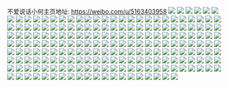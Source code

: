 不爱说话小何主页地址: https://weibo.com/u/5163403958 
![](https://wx4.sinaimg.cn/mw2000/005Dr7f0gy1h94of5ixtlj31401hcqmw.jpg) 
![](https://wx4.sinaimg.cn/mw2000/005Dr7f0gy1h94of5vxszj31401hcalh.jpg) 
![](https://wx4.sinaimg.cn/mw2000/005Dr7f0gy1h94of6a4wvj31401hcwre.jpg) 
![](https://wx4.sinaimg.cn/mw2000/005Dr7f0gy1h94h6n4ojej30u0140tf1.jpg) 
![](https://wx4.sinaimg.cn/mw2000/005Dr7f0gy1h94h6nt493j30u0140te8.jpg) 
![](https://wx4.sinaimg.cn/mw2000/005Dr7f0gy1h92yv3q8zvj30t30t30y9.jpg) 
![](https://wx4.sinaimg.cn/mw2000/005Dr7f0gy1h8ype238mej30u00u0dk2.jpg) 
![](https://wx4.sinaimg.cn/mw2000/005Dr7f0gy1h8ype2qa7oj30u0140n2h.jpg) 
![](https://wx4.sinaimg.cn/mw2000/005Dr7f0gy1h8ype38u36j30u00u0dko.jpg) 
![](https://wx4.sinaimg.cn/mw2000/005Dr7f0gy1h8ype3rv1bj30u00u0aed.jpg) 
![](https://wx4.sinaimg.cn/mw2000/005Dr7f0gy1h8xtx0tmk3j30v91vox3h.jpg) 
![](https://wx4.sinaimg.cn/mw2000/005Dr7f0gy1h8xtx5jwe9j30v91vok18.jpg) 
![](https://wx4.sinaimg.cn/mw2000/005Dr7f0gy1h8xqeyg2k4j30u014046p.jpg) 
![](https://wx4.sinaimg.cn/mw2000/005Dr7f0gy1h8qsjoqm2cj32c0340npf.jpg) 
![](https://wx4.sinaimg.cn/mw2000/005Dr7f0gy1h8g7mazg5gj30u0140tha.jpg) 
![](https://wx4.sinaimg.cn/mw2000/005Dr7f0gy1h8g7m9v9ehj30u00u0wgm.jpg) 
![](https://wx4.sinaimg.cn/mw2000/005Dr7f0gy1h8fiv0qicxj31400u0jw4.jpg) 
![](https://wx4.sinaimg.cn/mw2000/005Dr7f0gy1h8fiv1naahj31400u042m.jpg) 
![](https://wx4.sinaimg.cn/mw2000/005Dr7f0gy1h8fiv2hjuij30u0140n3a.jpg) 
![](https://wx4.sinaimg.cn/mw2000/005Dr7f0gy1h8fiv3cwhwj30u0140tha.jpg) 
![](https://wx4.sinaimg.cn/mw2000/005Dr7f0gy1h8fiv01ulsj31400u00yb.jpg) 
![](https://wx4.sinaimg.cn/mw2000/005Dr7f0gy1h8fiv45yhsj30u01hcdm8.jpg) 
![](https://wx4.sinaimg.cn/mw2000/005Dr7f0gy1h8cx2zvp4vj30u0140tfw.jpg) 
![](https://wx4.sinaimg.cn/mw2000/005Dr7f0gy1h8axsknppoj31h81yy7wh.jpg) 
![](https://wx4.sinaimg.cn/mw2000/005Dr7f0gy1h8axslem7uj30x3184ncf.jpg) 
![](https://wx4.sinaimg.cn/mw2000/005Dr7f0gy1h8axsj7lxxj32c02c0u0x.jpg) 
![](https://wx4.sinaimg.cn/mw2000/005Dr7f0gy1h89ogw4l2pj30u0140n2e.jpg) 
![](https://wx4.sinaimg.cn/mw2000/005Dr7f0gy1h7zr0pbc6tj30u01hcdmy.jpg) 
![](https://wx4.sinaimg.cn/mw2000/005Dr7f0gy1h7yz98ldr1j30u014047g.jpg) 
![](https://wx4.sinaimg.cn/mw2000/005Dr7f0gy1h7xd36m4mcj33402c07wk.jpg) 
![](https://wx4.sinaimg.cn/mw2000/005Dr7f0gy1h7w6avydz7j30u0152ah9.jpg) 
![](https://wx4.sinaimg.cn/mw2000/005Dr7f0gy1h7vt9h5nt6j30u0140juj.jpg) 
![](https://wx4.sinaimg.cn/mw2000/005Dr7f0gy1h7vt9im9s1j30u0140766.jpg) 
![](https://wx4.sinaimg.cn/mw2000/005Dr7f0gy1h7sr850qx7j30u01427c0.jpg) 
![](https://wx4.sinaimg.cn/mw2000/005Dr7f0gy1h7sr841gywj30u013y45w.jpg) 
![](https://wx4.sinaimg.cn/mw2000/005Dr7f0gy1h7sr8392wdj30u013z47y.jpg) 
![](https://wx4.sinaimg.cn/mw2000/005Dr7f0gy1h7sr86acb8j30u01hlamr.jpg) 
![](https://wx4.sinaimg.cn/mw2000/005Dr7f0gy1h7ps49phqjj30sg18gtfy.jpg) 
![](https://wx4.sinaimg.cn/mw2000/005Dr7f0gy1h7p9k8kg0jj31sc2dse82.jpg) 
![](https://wx4.sinaimg.cn/mw2000/005Dr7f0gy1h7olo1ix0ij30u0140wl6.jpg) 
![](https://wx4.sinaimg.cn/mw2000/005Dr7f0gy1h0q1sx64tmj30qo0qo46y.jpg) 
![](https://wx4.sinaimg.cn/mw2000/005Dr7f0gy1h0q1sxrzorj30qo0qok1f.jpg) 
![](https://wx4.sinaimg.cn/mw2000/005Dr7f0gy1h0q1swlcpqj30qo0qon6b.jpg) 
![](https://wx4.sinaimg.cn/mw2000/005Dr7f0gy1gvzjawe3zhj30u0140gtq.jpg) 
![](https://wx4.sinaimg.cn/mw2000/005Dr7f0gy1grjbqvmhasj31400u0thj.jpg) 
![](https://wx4.sinaimg.cn/mw2000/005Dr7f0gy1gpv4ti452zj30u014041w.jpg) 
![](https://wx4.sinaimg.cn/mw2000/005Dr7f0gy1gpv4tjdfbqj32170u0woy.jpg) 
![](https://wx4.sinaimg.cn/mw2000/005Dr7f0gy1gpv4tk26c4j32170u0qdg.jpg) 
![](https://wx4.sinaimg.cn/mw2000/005Dr7f0gy1gpv4tml4lpj31hc0lvgp4.jpg) 
![](https://wx4.sinaimg.cn/mw2000/005Dr7f0gy1gpdv2lyuwfj30u0140tn8.jpg) 
![](https://wx4.sinaimg.cn/mw2000/005Dr7f0gy1gpdv2kw0k2j30u01407mx.jpg) 
![](https://wx4.sinaimg.cn/mw2000/005Dr7f0gy1gpdv2lcn4pj30u0140h1p.jpg) 
![](https://wx4.sinaimg.cn/mw2000/005Dr7f0gy1gpdv2mdua1j30u01407lc.jpg) 
![](https://wx4.sinaimg.cn/mw2000/005Dr7f0gy1gpdv2mshgcj30u0140dvo.jpg) 
![](https://wx4.sinaimg.cn/mw2000/005Dr7f0gy1gpdv2kh07ej30u0140qt3.jpg) 
![](https://wx4.sinaimg.cn/mw2000/005Dr7f0ly1gp5r2evnz1j30u0218wkl.jpg) 
![](https://wx4.sinaimg.cn/mw2000/005Dr7f0ly1gmyuiipco8j30u0140795.jpg) 
![](https://wx4.sinaimg.cn/mw2000/005Dr7f0ly1gmyuijfqabj31400u0jxf.jpg) 
![](https://wx4.sinaimg.cn/mw2000/005Dr7f0ly1gmyuike4fcj31400u0dld.jpg) 
![](https://wx4.sinaimg.cn/mw2000/005Dr7f0ly1gmyuii41eqj30u014044o.jpg) 
![](https://wx4.sinaimg.cn/mw2000/005Dr7f0ly1gmyuilieffj30u0140tfv.jpg) 
![](https://wx4.sinaimg.cn/mw2000/005Dr7f0ly1gmyuim0bxhj30hs0fc75j.jpg) 
![](https://wx4.sinaimg.cn/mw2000/005Dr7f0ly1gmtdg9fqahj30u0140q8e.jpg) 
![](https://wx4.sinaimg.cn/mw2000/005Dr7f0ly1gmtcy7kr6ij30u01407g8.jpg) 
![](https://wx4.sinaimg.cn/mw2000/005Dr7f0ly1gmf5pgh1zdj31sc2ds1ky.jpg) 
![](https://wx4.sinaimg.cn/mw2000/005Dr7f0ly1gmf5pi0svej32c03401ky.jpg) 
![](https://wx4.sinaimg.cn/mw2000/005Dr7f0ly1gmf5pkt9wfj32c03407wi.jpg) 
![](https://wx4.sinaimg.cn/mw2000/005Dr7f0ly1gmf5plzk1ij31sc2dsu0x.jpg) 
![](https://wx4.sinaimg.cn/mw2000/005Dr7f0ly1gm0bh3h62nj30u0140n3b.jpg) 
![](https://wx4.sinaimg.cn/mw2000/005Dr7f0ly1glul0k8txyj30u0140thy.jpg) 
![](https://wx4.sinaimg.cn/mw2000/005Dr7f0ly1glul0jbqboj30u0140wip.jpg) 
![](https://wx4.sinaimg.cn/mw2000/005Dr7f0ly1glfz7uviyxj32c0340txm.jpg) 
![](https://wx4.sinaimg.cn/mw2000/005Dr7f0ly1gkv0ukaetuj30u00u014f.jpg) 
![](https://wx4.sinaimg.cn/mw2000/005Dr7f0ly1gkv0uiorekj30u00u0ahc.jpg) 
![](https://wx4.sinaimg.cn/mw2000/005Dr7f0ly1gktnxuwtm1j31400u0dpl.jpg) 
![](https://wx4.sinaimg.cn/mw2000/005Dr7f0ly1gktnxtwf7cj31400u0141.jpg) 
![](https://wx4.sinaimg.cn/mw2000/005Dr7f0ly1gktnxw7v2gj30u0140gwc.jpg) 
![](https://wx4.sinaimg.cn/mw2000/005Dr7f0ly1gktnxx98wjj30u0140jyq.jpg) 
![](https://wx4.sinaimg.cn/mw2000/005Dr7f0ly1gktnxxv0snj30u00u0grh.jpg) 
![](https://wx4.sinaimg.cn/mw2000/005Dr7f0ly1gktnxye9ywj30u00u00yh.jpg) 
![](https://wx4.sinaimg.cn/mw2000/005Dr7f0ly1gkhz0ek4c4j30u00u0n3p.jpg) 
![](https://wx4.sinaimg.cn/mw2000/005Dr7f0ly1gjiukmrxo5j32c02c0kjl.jpg) 
![](https://wx4.sinaimg.cn/mw2000/005Dr7f0ly1gjgp99x5k6j30u0140wju.jpg) 
![](https://wx4.sinaimg.cn/mw2000/005Dr7f0ly1gjgp9agihij30u014311o.jpg) 
![](https://wx4.sinaimg.cn/mw2000/005Dr7f0ly1gjgp9bbxijj30u0140tkz.jpg) 
![](https://wx4.sinaimg.cn/mw2000/005Dr7f0ly1gjgp9ayzeuj30u0140dl1.jpg) 
![](https://wx4.sinaimg.cn/mw2000/005Dr7f0ly1gjgnsoc41xj32c02c0npd.jpg) 
![](https://wx4.sinaimg.cn/mw2000/005Dr7f0ly1gjgnsm8r3zj32c02c04qp.jpg) 
![](https://wx4.sinaimg.cn/mw2000/005Dr7f0ly1gjgngsm6ghj30u0140116.jpg) 
![](https://wx4.sinaimg.cn/mw2000/005Dr7f0ly1gjgn8jayt3j32c0340u0y.jpg) 
![](https://wx4.sinaimg.cn/mw2000/005Dr7f0ly1gjd1y2laajj30u0140n3w.jpg) 
![](https://wx4.sinaimg.cn/mw2000/005Dr7f0ly1gj9usdvnbkj30u00u0ju0.jpg) 
![](https://wx4.sinaimg.cn/mw2000/005Dr7f0ly1gj8hhx0bdtj30fr0c8js4.jpg) 
![](https://wx4.sinaimg.cn/mw2000/005Dr7f0ly1gj472p6qzpj31sc2ds1ky.jpg) 
![](https://wx4.sinaimg.cn/mw2000/005Dr7f0ly1gj13e7hgtmj32c03401l1.jpg) 
![](https://wx4.sinaimg.cn/mw2000/005Dr7f0ly1gj13e9kt2fj32c03407wo.jpg) 
![](https://wx4.sinaimg.cn/mw2000/005Dr7f0ly1gj0l4ewchhj30u00u0q9i.jpg) 
![](https://wx4.sinaimg.cn/mw2000/005Dr7f0ly1gj0l4iz982j31hc0u0ak2.jpg) 
![](https://wx4.sinaimg.cn/mw2000/005Dr7f0ly1gj0ej8u4w7j31hc0u07dh.jpg) 
![](https://wx4.sinaimg.cn/mw2000/005Dr7f0ly1gj0eigq4ybj31hc0u0n52.jpg) 
![](https://wx4.sinaimg.cn/mw2000/005Dr7f0ly1gj0eiil2lcj31hc0u046x.jpg) 
![](https://wx4.sinaimg.cn/mw2000/005Dr7f0ly1gj0eikbjbhj31hb0u07a5.jpg) 
![](https://wx4.sinaimg.cn/mw2000/005Dr7f0ly1gir5m9paj4j30u00u0n0h.jpg) 
![](https://wx4.sinaimg.cn/mw2000/005Dr7f0ly1giq8nr53g5j30u010s0wy.jpg) 
![](https://wx4.sinaimg.cn/mw2000/005Dr7f0ly1giq8nsnxi6j30u00u0gqh.jpg) 
![](https://wx4.sinaimg.cn/mw2000/005Dr7f0ly1giq8nu0d89j30u00u0dkw.jpg) 
![](https://wx4.sinaimg.cn/mw2000/005Dr7f0ly1giq8nvlbpkj30u00u0444.jpg) 
![](https://wx4.sinaimg.cn/mw2000/005Dr7f0ly1gilfj3xpvlj30u00u0agp.jpg) 
![](https://wx4.sinaimg.cn/mw2000/005Dr7f0ly1gile7r5xw0j32c02c04qq.jpg) 
![](https://wx4.sinaimg.cn/mw2000/005Dr7f0ly1gikl88ukahj317r1mcdti.jpg) 
![](https://wx4.sinaimg.cn/mw2000/005Dr7f0ly1gikjwhyk1tj30tz19376v.jpg) 
![](https://wx4.sinaimg.cn/mw2000/005Dr7f0ly1gikjwhkcjnj30v91oogpu.jpg) 
![](https://wx4.sinaimg.cn/mw2000/005Dr7f0ly1gijbfqg3yij30u0140qej.jpg) 
![](https://wx4.sinaimg.cn/mw2000/005Dr7f0ly1gij6wwx7qej32c0340npe.jpg) 
![](https://wx4.sinaimg.cn/mw2000/005Dr7f0ly1gij6x8t6yfj32c03407wh.jpg) 
![](https://wx4.sinaimg.cn/mw2000/005Dr7f0ly1gij6xkb2i1j32c03404qp.jpg) 
![](https://wx4.sinaimg.cn/mw2000/005Dr7f0ly1gij6x2t0jvj32c0340kjl.jpg) 
![](https://wx4.sinaimg.cn/mw2000/005Dr7f0ly1gij6wrtsvvj32c0340hdv.jpg) 
![](https://wx4.sinaimg.cn/mw2000/005Dr7f0ly1gij6xeo71gj32c02c07wh.jpg) 
![](https://wx4.sinaimg.cn/mw2000/005Dr7f0ly1gigsmd97ltj32c02c0b2a.jpg) 
![](https://wx4.sinaimg.cn/mw2000/005Dr7f0ly1gigpwl7a6yj32c02c0kjl.jpg) 
![](https://wx4.sinaimg.cn/mw2000/005Dr7f0ly1gigpwmx2ifj31hc0u0gz9.jpg) 
![](https://wx4.sinaimg.cn/mw2000/005Dr7f0ly1gid8uteiqsj32c02c0qv5.jpg) 
![](https://wx4.sinaimg.cn/mw2000/005Dr7f0ly1gid8uyfvxhj32c02c07wh.jpg) 
![](https://wx4.sinaimg.cn/mw2000/005Dr7f0ly1gid8uwcuv8j32c02c0qv5.jpg) 
![](https://wx4.sinaimg.cn/mw2000/005Dr7f0ly1gic6rr2fpaj30po19mdqh.jpg) 
![](https://wx4.sinaimg.cn/mw2000/005Dr7f0ly1giby5w6jnbj30v91vokjq.jpg) 
![](https://wx4.sinaimg.cn/mw2000/005Dr7f0ly1gia0fhcm51j31vm1vmkjl.jpg) 
![](https://wx4.sinaimg.cn/mw2000/005Dr7f0ly1gia0ffr8xaj32c02c0nkz.jpg) 
![](https://wx4.sinaimg.cn/mw2000/005Dr7f0ly1gi9y4l82orj30u0140k3l.jpg) 
![](https://wx4.sinaimg.cn/mw2000/005Dr7f0ly1gi9y4lo39ej31400u0dnl.jpg) 
![](https://wx4.sinaimg.cn/mw2000/005Dr7f0ly1gi9y4m0wohj31400u0tk1.jpg) 
![](https://wx4.sinaimg.cn/mw2000/005Dr7f0ly1gi9y4mc1ejj31400u0n54.jpg) 
![](https://wx4.sinaimg.cn/mw2000/005Dr7f0ly1gi9y4kv013j30u0140k1x.jpg) 
![](https://wx4.sinaimg.cn/mw2000/005Dr7f0ly1gi9y4mnyk0j30u0140dkz.jpg) 
![](https://wx4.sinaimg.cn/mw2000/005Dr7f0ly1gi8r92tajnj30pr19sgvj.jpg) 
![](https://wx4.sinaimg.cn/mw2000/005Dr7f0ly1gi8r9316cvj30u01hcnb5.jpg) 
![](https://wx4.sinaimg.cn/mw2000/005Dr7f0ly1gi671087gzj32c02c0hdt.jpg) 
![](https://wx4.sinaimg.cn/mw2000/005Dr7f0ly1gi5lhviaddj30u0140dr8.jpg) 
![](https://wx4.sinaimg.cn/mw2000/005Dr7f0ly1gi5h5b4tuwj30u01szu0y.jpg) 
![](https://wx4.sinaimg.cn/mw2000/005Dr7f0ly1gi5h5bzpokj31400u07hz.jpg) 
![](https://wx4.sinaimg.cn/mw2000/005Dr7f0ly1gi5h5bm71aj30u01szdo4.jpg) 
![](https://wx4.sinaimg.cn/mw2000/005Dr7f0ly1gi5h5cq8g3j30u0140178.jpg) 
![](https://wx4.sinaimg.cn/mw2000/005Dr7f0ly1gi5h5eqvvsj31400u0k68.jpg) 
![](https://wx4.sinaimg.cn/mw2000/005Dr7f0ly1gi5h5imvzoj31400u07dh.jpg) 
![](https://wx4.sinaimg.cn/mw2000/005Dr7f0ly1ghirw3udqoj32c0340b2a.jpg) 
![](https://wx4.sinaimg.cn/mw2000/005Dr7f0ly1ghirw56zeoj32c03407wi.jpg) 
![](https://wx4.sinaimg.cn/mw2000/005Dr7f0ly1ghifjzzffqj30v91vohdw.jpg) 
![](https://wx4.sinaimg.cn/mw2000/005Dr7f0ly1ghi46j9oapj32c02c07wi.jpg) 
![](https://wx4.sinaimg.cn/mw2000/005Dr7f0ly1ghh34b9847j31400u00wd.jpg) 
![](https://wx4.sinaimg.cn/mw2000/005Dr7f0ly1ghh34aby0qj30v91vonpd.jpg) 
![](https://wx4.sinaimg.cn/mw2000/005Dr7f0ly1ghh34sd153j30v91voe84.jpg) 
![](https://wx4.sinaimg.cn/mw2000/005Dr7f0ly1ghh1susvzqj30v91vo7wi.jpg) 
![](https://wx4.sinaimg.cn/mw2000/005Dr7f0ly1ghh1t9sgmjj30n01dsb2c.jpg) 
![](https://wx4.sinaimg.cn/mw2000/005Dr7f0ly1ghftlzai81j30tz0xgwhx.jpg) 
![](https://wx4.sinaimg.cn/mw2000/005Dr7f0ly1ghfslb5fy0j32c02c04qp.jpg) 
![](https://wx4.sinaimg.cn/mw2000/005Dr7f0ly1ghf7x6p8qkj30u01hc7go.jpg) 
![](https://wx4.sinaimg.cn/mw2000/005Dr7f0ly1ghf7x91tqwj32c02c0kb2.jpg) 
![](https://wx4.sinaimg.cn/mw2000/005Dr7f0ly1ghf7xcgw7vj323c23cnpd.jpg) 
![](https://wx4.sinaimg.cn/mw2000/005Dr7f0ly1ghf7xj29wpj33402c07wk.jpg) 
![](https://wx4.sinaimg.cn/mw2000/005Dr7f0ly1gheoknm900j30u01hc153.jpg) 
![](https://wx4.sinaimg.cn/mw2000/005Dr7f0ly1gheokodsh3j32c02c0e81.jpg) 
![](https://wx4.sinaimg.cn/mw2000/005Dr7f0ly1gheokpjs8mj32c02c0u0x.jpg) 
![](https://wx4.sinaimg.cn/mw2000/005Dr7f0ly1gheokr19brj32c0340u0y.jpg) 
![](https://wx4.sinaimg.cn/mw2000/005Dr7f0ly1ghcosg35agj32c02c07wh.jpg) 
![](https://wx4.sinaimg.cn/mw2000/005Dr7f0ly1ghcosli9s2j32c02c0b29.jpg) 
![](https://wx4.sinaimg.cn/mw2000/005Dr7f0ly1ghcosidzy0j30v91vonpf.jpg) 
![](https://wx4.sinaimg.cn/mw2000/005Dr7f0ly1ghcosjyfuvj32c03407wi.jpg) 
![](https://wx4.sinaimg.cn/mw2000/005Dr7f0ly1ghbemkrg1lj30u01404qp.jpg) 
![](https://wx4.sinaimg.cn/mw2000/005Dr7f0ly1ghb2o7bs04j32c0340x6r.jpg) 
![](https://wx4.sinaimg.cn/mw2000/005Dr7f0ly1ghavtb72t7j33342bcx6y.jpg) 
![](https://wx4.sinaimg.cn/mw2000/005Dr7f0ly1ghavsr7oq9j33342dihdu.jpg) 
![](https://wx4.sinaimg.cn/mw2000/005Dr7f0ly1ghavswt2wjj315s0vcu0x.jpg) 
![](https://wx4.sinaimg.cn/mw2000/005Dr7f0ly1ghavsxvv39j315s0vcqv5.jpg) 
![](https://wx4.sinaimg.cn/mw2000/005Dr7f0ly1ghavt591n2j315s0vc1ky.jpg) 
![](https://wx4.sinaimg.cn/mw2000/005Dr7f0ly1ghavt3fmmfj33342bce8c.jpg) 
![](https://wx4.sinaimg.cn/mw2000/005Dr7f0ly1gha6dw2g7qj32c03407wi.jpg) 
![](https://wx4.sinaimg.cn/mw2000/005Dr7f0ly1gh93aj2uqlj31mc25skjl.jpg) 
![](https://wx4.sinaimg.cn/mw2000/005Dr7f0ly1gh8rfdp3b7j30sa1e97cb.jpg) 
![](https://wx4.sinaimg.cn/mw2000/005Dr7f0ly1gh8rfiyac3j32c02c0e81.jpg) 
![](https://wx4.sinaimg.cn/mw2000/005Dr7f0ly1gh8rffnl1uj32c02c0qpv.jpg) 
![](https://wx4.sinaimg.cn/mw2000/005Dr7f0ly1gh8rfld4jxj32c02c0aye.jpg) 
![](https://wx4.sinaimg.cn/mw2000/005Dr7f0ly1gh4gvanto3j30u0140aka.jpg) 
![](https://wx4.sinaimg.cn/mw2000/005Dr7f0ly1gh3l9y6vs1j32c03404qq.jpg) 
![](https://wx4.sinaimg.cn/mw2000/005Dr7f0ly1gh1cgtjferj30tw1427wh.jpg) 
![](https://wx4.sinaimg.cn/mw2000/005Dr7f0ly1gh1cepxpffj32c03404qr.jpg) 
![](https://wx4.sinaimg.cn/mw2000/005Dr7f0ly1gh1cfsb0xpj30u01477wh.jpg) 
![](https://wx4.sinaimg.cn/mw2000/005Dr7f0ly1gh1cerdj5mj32c03404qr.jpg) 
![](https://wx4.sinaimg.cn/mw2000/005Dr7f0ly1gh1cf1bpicj32c0340e83.jpg) 
![](https://wx4.sinaimg.cn/mw2000/005Dr7f0ly1gh1cezb06xj32c03407wj.jpg) 
![](https://wx4.sinaimg.cn/mw2000/005Dr7f0ly1gh1ceh8fk7j32c03404qr.jpg) 
![](https://wx4.sinaimg.cn/mw2000/005Dr7f0ly1gh1cetfn18j32c0340npf.jpg) 
![](https://wx4.sinaimg.cn/mw2000/005Dr7f0ly1gh1ceva6hmj32c0340b2b.jpg) 
![](https://wx4.sinaimg.cn/mw2000/005Dr7f0ly1ggwr5ja01tj30ml0uetgw.jpg) 
![](https://wx4.sinaimg.cn/mw2000/005Dr7f0ly1ggwr5km3xuj32w0260npi.jpg) 
![](https://wx4.sinaimg.cn/mw2000/005Dr7f0ly1ggwr5iikbdj32c02c0npf.jpg) 
![](https://wx4.sinaimg.cn/mw2000/005Dr7f0ly1ggwruhglv9j32bc3h0u0y.jpg) 
![](https://wx4.sinaimg.cn/mw2000/005Dr7f0gy1g3qc7c2n8tj32c02c0x5s.jpg) 
![](https://wx4.sinaimg.cn/mw2000/005Dr7f0gy1g3qc7h4i8wj32c02c0npd.jpg) 
![](https://wx4.sinaimg.cn/mw2000/005Dr7f0gy1g3qc7mhazvj32c02c0npd.jpg) 
![](https://wx4.sinaimg.cn/mw2000/005Dr7f0ly1g3mye2kvdoj32c02c0x6q.jpg) 
